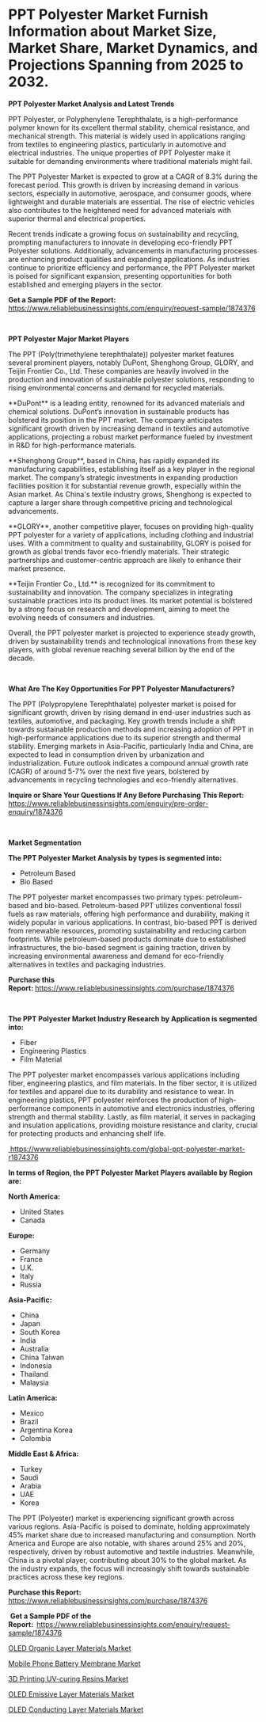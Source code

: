 <p><h1>PPT Polyester Market Furnish Information about Market Size, Market Share, Market Dynamics, and Projections Spanning from 2025 to 2032.</h1></p><p><strong>PPT Polyester Market Analysis and Latest Trends</strong></p>
<p><p>PPT Polyester, or Polyphenylene Terephthalate, is a high-performance polymer known for its excellent thermal stability, chemical resistance, and mechanical strength. This material is widely used in applications ranging from textiles to engineering plastics, particularly in automotive and electrical industries. The unique properties of PPT Polyester make it suitable for demanding environments where traditional materials might fail.</p><p>The PPT Polyester Market is expected to grow at a CAGR of 8.3% during the forecast period. This growth is driven by increasing demand in various sectors, especially in automotive, aerospace, and consumer goods, where lightweight and durable materials are essential. The rise of electric vehicles also contributes to the heightened need for advanced materials with superior thermal and electrical properties.</p><p>Recent trends indicate a growing focus on sustainability and recycling, prompting manufacturers to innovate in developing eco-friendly PPT Polyester solutions. Additionally, advancements in manufacturing processes are enhancing product qualities and expanding applications. As industries continue to prioritize efficiency and performance, the PPT Polyester market is poised for significant expansion, presenting opportunities for both established and emerging players in the sector.</p></p>
<p><strong>Get a Sample PDF of the Report:&nbsp;</strong> <a href="https://www.reliablebusinessinsights.com/enquiry/request-sample/1874376?utm_campaign=1117&utm_medium=2&utm_source=Github&utm_content=ia&utm_term=03042025&utm_id=ppt-polyester">https://www.reliablebusinessinsights.com/enquiry/request-sample/1874376</a></p>
<p>&nbsp;</p>
<p><strong>PPT Polyester Major Market Players</strong></p>
<p><p>The PPT (Poly(trimethylene terephthalate)) polyester market features several prominent players, notably DuPont, Shenghong Group, GLORY, and Teijin Frontier Co., Ltd. These companies are heavily involved in the production and innovation of sustainable polyester solutions, responding to rising environmental concerns and demand for recycled materials.</p><p>**DuPont** is a leading entity, renowned for its advanced materials and chemical solutions. DuPont’s innovation in sustainable products has bolstered its position in the PPT market. The company anticipates significant growth driven by increasing demand in textiles and automotive applications, projecting a robust market performance fueled by investment in R&D for high-performance materials.</p><p>**Shenghong Group**, based in China, has rapidly expanded its manufacturing capabilities, establishing itself as a key player in the regional market. The company’s strategic investments in expanding production facilities position it for substantial revenue growth, especially within the Asian market. As China's textile industry grows, Shenghong is expected to capture a larger share through competitive pricing and technological advancements.</p><p>**GLORY**, another competitive player, focuses on providing high-quality PPT polyester for a variety of applications, including clothing and industrial uses. With a commitment to quality and sustainability, GLORY is poised for growth as global trends favor eco-friendly materials. Their strategic partnerships and customer-centric approach are likely to enhance their market presence.</p><p>**Teijin Frontier Co., Ltd.** is recognized for its commitment to sustainability and innovation. The company specializes in integrating sustainable practices into its product lines. Its market potential is bolstered by a strong focus on research and development, aiming to meet the evolving needs of consumers and industries.</p><p>Overall, the PPT polyester market is projected to experience steady growth, driven by sustainability trends and technological innovations from these key players, with global revenue reaching several billion by the end of the decade.</p></p>
<p>&nbsp;</p>
<p><strong>What Are The Key Opportunities For PPT Polyester Manufacturers?</strong></p>
<p><p>The PPT (Polypropylene Terephthalate) polyester market is poised for significant growth, driven by rising demand in end-user industries such as textiles, automotive, and packaging. Key growth trends include a shift towards sustainable production methods and increasing adoption of PPT in high-performance applications due to its superior strength and thermal stability. Emerging markets in Asia-Pacific, particularly India and China, are expected to lead in consumption driven by urbanization and industrialization. Future outlook indicates a compound annual growth rate (CAGR) of around 5-7% over the next five years, bolstered by advancements in recycling technologies and eco-friendly alternatives.</p></p>
<p><strong>Inquire or Share Your Questions If Any Before Purchasing This Report:</strong> <a href="https://www.reliablebusinessinsights.com/enquiry/pre-order-enquiry/1874376?utm_campaign=1117&utm_medium=2&utm_source=Github&utm_content=ia&utm_term=03042025&utm_id=ppt-polyester">https://www.reliablebusinessinsights.com/enquiry/pre-order-enquiry/1874376</a></p>
<p>&nbsp;</p>
<p><strong>Market Segmentation</strong></p>
<p><strong>The PPT Polyester Market Analysis by types is segmented into:</strong></p>
<p><ul><li>Petroleum Based</li><li>Bio Based</li></ul></p>
<p><p>The PPT polyester market encompasses two primary types: petroleum-based and bio-based. Petroleum-based PPT utilizes conventional fossil fuels as raw materials, offering high performance and durability, making it widely popular in various applications. In contrast, bio-based PPT is derived from renewable resources, promoting sustainability and reducing carbon footprints. While petroleum-based products dominate due to established infrastructures, the bio-based segment is gaining traction, driven by increasing environmental awareness and demand for eco-friendly alternatives in textiles and packaging industries.</p></p>
<p><strong>Purchase this Report:&nbsp;</strong><a href="https://www.reliablebusinessinsights.com/purchase/1874376?utm_campaign=1117&utm_medium=2&utm_source=Github&utm_content=ia&utm_term=03042025&utm_id=ppt-polyester">https://www.reliablebusinessinsights.com/purchase/1874376</a></p>
<p>&nbsp;</p>
<p><strong>The PPT Polyester Market Industry Research by Application is segmented into:</strong></p>
<p><ul><li>Fiber</li><li>Engineering Plastics</li><li>Film Material</li></ul></p>
<p><p>The PPT polyester market encompasses various applications including fiber, engineering plastics, and film materials. In the fiber sector, it is utilized for textiles and apparel due to its durability and resistance to wear. In engineering plastics, PPT polyester reinforces the production of high-performance components in automotive and electronics industries, offering strength and thermal stability. Lastly, as film material, it serves in packaging and insulation applications, providing moisture resistance and clarity, crucial for protecting products and enhancing shelf life.</p></p>
<p><a href="https://www.reliablebusinessinsights.com/global-ppt-polyester-market-r1874376?utm_campaign=1117&utm_medium=2&utm_source=Github&utm_content=ia&utm_term=03042025&utm_id=ppt-polyester">&nbsp;https://www.reliablebusinessinsights.com/global-ppt-polyester-market-r1874376</a></p>
<p><strong>In terms of Region, the PPT Polyester Market Players available by Region are:</strong></p>
<p>
    <p> <strong> North America: </strong>
        <ul>
            <li>United States</li>
            <li>Canada</li>
        </ul>
        </p> 
    <p> <strong> Europe: </strong>
        <ul>
            <li>Germany</li>
            <li>France</li>
            <li>U.K.</li>
            <li>Italy</li>
            <li>Russia</li>
        </ul>
        </p> 
    <p> <strong> Asia-Pacific: </strong>
        <ul>
            <li>China</li>
            <li>Japan</li>
            <li>South Korea</li>
            <li>India</li>
            <li>Australia</li>
            <li>China Taiwan</li>
            <li>Indonesia</li>
            <li>Thailand</li>
            <li>Malaysia</li>
        </ul>
        </p> 
    <p> <strong> Latin America: </strong>
        <ul>
            <li>Mexico</li>
            <li>Brazil</li>
            <li>Argentina Korea</li>
            <li>Colombia</li>
        </ul>
        </p> 
    <p> <strong> Middle East & Africa: </strong>
        <ul>
            <li>Turkey</li>
            <li>Saudi</li>
            <li>Arabia</li>
            <li>UAE</li>
            <li>Korea</li>
        </ul>
    </p>
    </p>
<p><p>The PPT (Polyester) market is experiencing significant growth across various regions. Asia-Pacific is poised to dominate, holding approximately 45% market share due to increased manufacturing and consumption. North America and Europe are also notable, with shares around 25% and 20%, respectively, driven by robust automotive and textile industries. Meanwhile, China is a pivotal player, contributing about 30% to the global market. As the industry expands, the focus will increasingly shift towards sustainable practices across these key regions.</p></p>
<p><strong>Purchase this Report: </strong><a href="https://www.reliablebusinessinsights.com/purchase/1874376?utm_campaign=1117&utm_medium=2&utm_source=Github&utm_content=ia&utm_term=03042025&utm_id=ppt-polyester">https://www.reliablebusinessinsights.com/purchase/1874376</a></p>
<p>&nbsp;<strong>Get a Sample PDF of the Report:&nbsp;&nbsp;</strong><a href="https://www.reliablebusinessinsights.com/enquiry/request-sample/1874376?utm_campaign=1117&utm_medium=2&utm_source=Github&utm_content=ia&utm_term=03042025&utm_id=ppt-polyester">https://www.reliablebusinessinsights.com/enquiry/request-sample/1874376</a></p>
<p><strong></strong></p>
<p><p><a href="https://github.com/sukeldrage0g/Market-Research-Report-List-1/blob/main/oled-organic-layer-materials-market.md?utm_campaign=1117&utm_medium=2&utm_source=Github&utm_content=ia&utm_term=03042025&utm_id=ppt-polyester">OLED Organic Layer Materials Market</a></p><p><a href="https://github.com/okornevonywx/Market-Research-Report-List-1/blob/main/mobile-phone-battery-membrane-market.md?utm_campaign=1117&utm_medium=2&utm_source=Github&utm_content=ia&utm_term=03042025&utm_id=ppt-polyester">Mobile Phone Battery Membrane Market</a></p><p><a href="https://github.com/nwogudimouix/Market-Research-Report-List-1/blob/main/3d-printing-uv-curing-resins-market.md?utm_campaign=1117&utm_medium=2&utm_source=Github&utm_content=ia&utm_term=03042025&utm_id=ppt-polyester">3D Printing UV-curing Resins Market</a></p><p><a href="https://github.com/luhleickov/Market-Research-Report-List-1/blob/main/oled-emissive-layer-materials-market.md?utm_campaign=1117&utm_medium=2&utm_source=Github&utm_content=ia&utm_term=03042025&utm_id=ppt-polyester">OLED Emissive Layer Materials Market</a></p><p><a href="https://github.com/elceryaneik/Market-Research-Report-List-1/blob/main/oled-conducting-layer-materials-market.md?utm_campaign=1117&utm_medium=2&utm_source=Github&utm_content=ia&utm_term=03042025&utm_id=ppt-polyester">OLED Conducting Layer Materials Market</a></p></p>